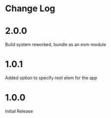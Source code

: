 # Change Log

# 2.0.0

Build system reworked, bundle as an esm-module

# 1.0.1

Added option to specify root elem for the app

# 1.0.0

Initial Release